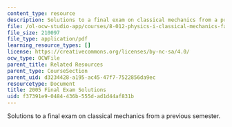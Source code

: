```yaml
---
content_type: resource
description: Solutions to a final exam on classical mechanics from a previous semester.
file: /ol-ocw-studio-app/courses/8-012-physics-i-classical-mechanics-fall-2008/f37391e90484436b555dad1d44af831b_final_f05sol.pdf
file_size: 210097
file_type: application/pdf
learning_resource_types: []
license: https://creativecommons.org/licenses/by-nc-sa/4.0/
ocw_type: OCWFile
parent_title: Related Resources
parent_type: CourseSection
parent_uid: d3234428-a195-ac45-47f7-7522856da9ec
resourcetype: Document
title: 2005 Final Exam Solutions
uid: f37391e9-0484-436b-555d-ad1d44af831b
---
```

Solutions to a final exam on classical mechanics from a previous semester.